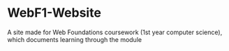 # WebF1-Website
A site made for Web Foundations coursework (1st year computer science), which documents learning through the module 

